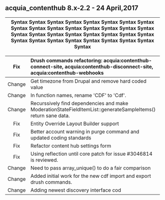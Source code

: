 ## acquia_contenthub 8.x-2.2 - 24 April,2017
| Syntax Syntax Syntax Syntax Syntax Syntax Syntax Syntax Syntax Syntax Syntax Syntax Syntax Syntax Syntax Syntax Syntax Syntax Syntax Syntax Syntax Syntax Syntax Syntax Syntax Syntax Syntax Syntax Syntax Syntax Syntax Syntax Syntax|                                                                    
|-------------------------------------------------------------------------------------------------------|
  
  
|Fix      | Drush commands refactoring: acquia:contenthub-connect-site, acquia:contenthub-disconnect-site, acquia:contenthub-webhooks|
| :---:|:------|
|Change|Get timezone from Drupal and remove hard coded value|
|Change|In function names, rename 'CDF' to 'Cdf'.|
|Change|Recurssively find dependencies and make ModerationStateFieldItemList::generateSampleItems() return sane data.|
|Fix   |Entity Override Layout Builder support|
|Fix   |Better account warning in purge command and updated coding standards|
|Fix   |Refactor content hub settings form|
|Fix   | Using reflection until core patch for issue #3046814 is reviewed.|
|Change|  Need to pass array_unique() to do a fair comparison|
|Change|  Added initial work for the new cdf import and export drush commands.|   
|Change| Adding newest discovery interface cod|  
